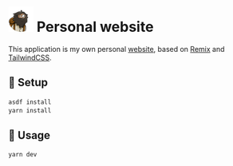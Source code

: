 # <img src="./public/favicon.svg" width="50px" alt="avatar"> Personal website

This application is my own personal [website](https://www.meyclem.com/), based on [Remix](https://remix.run/) and [TailwindCSS](https://tailwindcss.com/).

## 🔧 Setup

```sh
asdf install
yarn install
```

## 🚀 Usage

```sh
yarn dev
```
